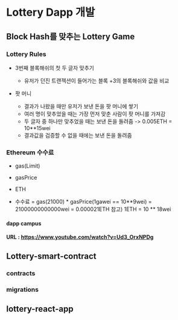 # Lottery Dapp 개발
## Block Hash를 맞추는 Lottery Game

### Lottery Rules

- 3번째 블록해쉬의 첫 두 글자 맞추기 
  - 유저가 던진 트랜젝션이 들어가는 블록 +3의 블록해쉬와 값을 비교

- 팟 머니
  - 결과가 나왔을 때만 유저가 보낸 돈을 팟 머니에 쌓기
  - 여러 명이 맞추었을 때는 가장 먼저 맞춘 사람이 팟 머니를 가져감
  - 두 글자 중 하나만 맞추었을 때는 보낸 돈을 돌려줌 -> 0.005ETH = 10**15wei
  - 결과값을 검증할 수 없을 때에는 보낸 돈을 돌려줌

### Ethereum 수수료

- gas(Limit)
- gasPrice
- ETH

- 수수료 = gas(21000) * gasPrice(1gawei == 10**9wei) = 21000000000000wei = 0.000021ETH
참고) 1ETH = 10 ** 18wei

#### dapp campus
#### URL : https://www.youtube.com/watch?v=Ud3_OrxNPDg




## Lottery-smart-contract

### contracts
### migrations

## lottery-react-app
